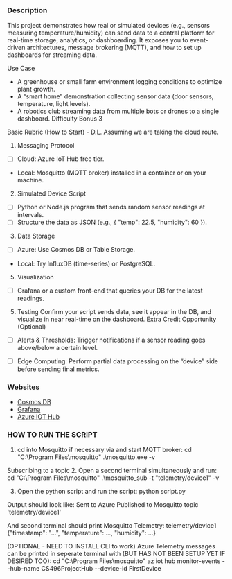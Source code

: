 ### Description

This project demonstrates how real or simulated devices (e.g., sensors measuring
temperature/humidity) can send data to a central platform for real-time storage,
analytics, or dashboarding. It exposes you to event-driven architectures, message
brokering (MQTT), and how to set up dashboards for streaming data.

Use Case
 - 	A greenhouse or small farm environment logging conditions to optimize plant growth.
 - 	A “smart home” demonstration collecting sensor data (door sensors, temperature, light levels).
 - 	A robotics club streaming data from multiple bots or drones to a single dashboard.
Difficulty Bonus
3

Basic Rubric (How to Start) - D.L. Assuming we are taking the cloud route.
1.	Messaging Protocol
- [ ] Cloud: Azure IoT Hub free tier.
- Local: Mosquitto (MQTT broker) installed in a container or on your machine.
2.	Simulated Device Script
- [ ] Python or Node.js program that sends random sensor readings at intervals.
- [ ] Structure the data as JSON (e.g., { "temp": 22.5, "humidity": 60 }).
3.	Data Storage
- [ ] Azure: Use Cosmos DB or Table Storage.
-	Local: Try InfluxDB (time-series) or PostgreSQL.
5.	Visualization
- [ ] Grafana or a custom front-end that queries your DB for the latest readings.
5.	Testing
Confirm your script sends data, see it appear in the DB, and visualize in near real-time on the dashboard.
Extra Credit Opportunity (Optional)
- [ ]	Alerts & Thresholds: Trigger notifications if a sensor reading goes above/below a certain level.
- [ ]	Edge Computing: Perform partial data processing on the “device” side before sending final metrics.


### Websites

 - [Cosmos DB](https://azure.microsoft.com/en-us/products/cosmos-db/)
 - [Grafana](https://grafana.com/)
 - [Azure IOT Hub](https://learn.microsoft.com/en-us/azure/iot-hub/create-hub?tabs=portal)


### HOW TO RUN THE SCRIPT
1. cd into Mosquitto if necessary via and start MQTT broker:
cd "C:\Program Files\mosquitto"
.\mosquitto.exe -v

Subscribing to a topic
2. Open a second terminal simultaneously and run:
cd "C:\Program Files\mosquitto"
.\mosquitto_sub -t "telemetry/device1" -v

3. Open the python script and run the script:
python script.py

Output should look like:
Sent to Azure
Published to Mosquitto topic 'telemetry/device1'

And second terminal should print Mosquitto Telemetry:
telemetry/device1 {"timestamp": "...", "temperature": ..., "humidity": ...}

(OPTIONAL - NEED TO INSTALL CLI to work)
Azure Telemetry messages can be printed in seperate terminal with (BUT HAS NOT BEEN SETUP YET IF DESIRED TOO):
cd "C:\Program Files\mosquitto"
az iot hub monitor-events --hub-name CS496ProjectHub --device-id FirstDevice